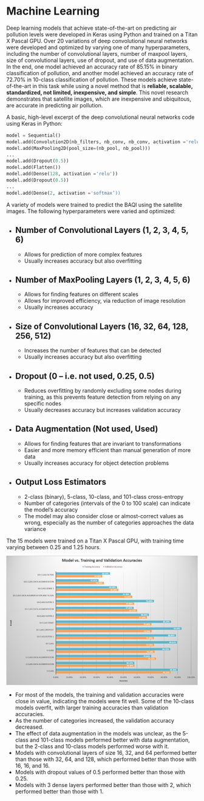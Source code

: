 # Machine Learning

Deep learning models that achieve state-of-the-art on predicting air pollution levels were developed in Keras using Python and trained on a Titan X Pascal GPU.  Over 20 variations of deep convolutional neural networks were developed and optimized by varying one of many hyperparameters, including the number of convolutional layers, number of maxpool layers, size of convolutional layers, use of dropout, and use of data augmentation.  In the end, one model achieved an accuracy rate of 85.15% in binary classification of pollution, and another model achieved an accuracy rate of 72.70% in 10-class classification of pollution.  These models achieve state-of-the-art in this task while using a novel method that is **reliable, scalable, standardized, not limited, inexpensive, and simple**.  This novel research demonstrates that satellite images, which are inexpensive and ubiquitous, are accurate in predicting air pollution.

A basic, high-level excerpt of the deep convolutional neural networks code using Keras in Python:

```python
model = Sequential()
model.add(Convolution2D(nb_filters, nb_conv, nb_conv, activation ='relu'))
model.add(MaxPooling2D(pool_size=(nb_pool, nb_pool)))
... 
model.add(Dropout(0.5))
model.add(Flatten())
model.add(Dense(128, activation ='relu'))
model.add(Dropout(0.5))
...
model.add(Dense(2, activation ='softmax’))
```

A variety of models were trained to predict the BAQI using the satellite images.  The following hyperparameters were varied and optimized:

  * **Number of Convolutional Layers** (1, 2, 3, 4, 5, 6)
      ------------------------------
    * Allows for prediction of more complex features
    * Usually increases accuracy but also overfitting

  * **Number of MaxPooling Layers** (1, 2, 3, 4, 5, 6)
      ---------------------------
    * Allows for finding features on different scales
    * Allows for improved efficiency, via reduction of image resolution 
    * Usually increases accuracy

  * **Size of Convolutional Layers** (16, 32, 64, 128, 256, 512)
      ----------------------------
    * Increases the number of features that can be detected
    * Usually increases accuracy but also overfitting

  * **Dropout** (0 – i.e. not used, 0.25, 0.5)
      -------
    * Reduces overfitting by randomly excluding some nodes during training, as this prevents feature detection from relying on any specific nodes
    * Usually decreases accuracy but increases validation accuracy

  * **Data Augmentation** (Not used, Used)
      -----------------
    * Allows for finding features that are invariant to transformations
    * Easier and more memory efficient than manual generation of more data
    * Usually increases accuracy for object detection problems

  * **Output Loss Estimators**
      ----------------------
    * 2-class (binary), 5-class, 10-class, and 101-class cross-entropy
    * Number of categories (intervals of the 0 to 100 scale) can indicate the model’s accuracy
    * The model may also consider close or almost-correct values as wrong, especially as the number of categories approaches the data variance

The 15 models were trained on a Titan X Pascal GPU, with training time varying between 0.25 and 1.25 hours.

![Results](https://github.com/arnavbansal1/SatellitePollutionCNN/blob/master/Images/Results.png)

* For most of the models, the training and validation accuracies were close in value, indicating the models were fit well.  Some of the 10-class models overfit, with larger training accuracies than validation accuracies.
* As the number of categories increased, the validation accuracy decreased.
* The effect of data augmentation in the models was unclear, as the 5-class and 101-class models performed better with data augmentation, but the 2-class and 10-class models performed worse with it.
* Models with convolutional layers of size 16, 32, and 64 performed better than those with 32, 64, and 128, which performed better than those with 16, 16, and 16.
* Models with dropout values of 0.5 performed better than those with 0.25.
* Models with 3 dense layers performed better than those with 2, which performed better than those with 1.
